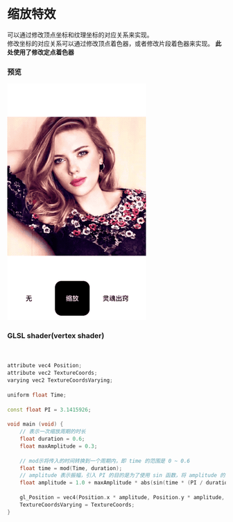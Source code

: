 # 缩放特效  

可以通过修改顶点坐标和纹理坐标的对应关系来实现。  
修改坐标的对应关系可以通过修改顶点着色器，或者修改片段着色器来实现。 __此处使用了修改定点着色器__  


### 预览 
![](./assets/1_suo_fang.gif)




### GLSL shader(vertex shader)

```c++


attribute vec4 Position;
attribute vec2 TextureCoords;
varying vec2 TextureCoordsVarying;

uniform float Time;

const float PI = 3.1415926;

void main (void) {
    // 表示一次缩放周期的时长
    float duration = 0.6;
    float maxAmplitude = 0.3;

    // mod示将传入的时间转换到一个周期内，即 time 的范围是 0 ~ 0.6
    float time = mod(Time, duration);
    // amplitude 表示振幅，引入 PI 的目的是为了使用 sin 函数，将 amplitude 的范围控制在 1.0 ~ 1.3 之间，并随着时间变化。
    float amplitude = 1.0 + maxAmplitude * abs(sin(time * (PI / duration)));

    gl_Position = vec4(Position.x * amplitude, Position.y * amplitude, Position.zw);
    TextureCoordsVarying = TextureCoords;
}


```